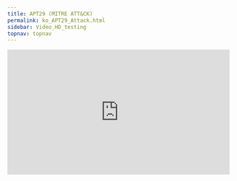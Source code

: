 ```yaml
---
title: APT29 (MITRE ATT&CK)
permalink: ko_APT29_Attack.html
sidebar: Video_HD_testing
topnav: topnav
---
```


<style>.embed-container { position: relative; padding-bottom: 56.25%; height: 0; overflow: hidden; max-width: 100%; } .embed-container iframe, .embed-container object, .embed-container embed { position: absolute; top: 0; left: 0; width: 100%; height: 100%; }</style><div class='embed-container'><iframe src='https://www.youtube.com/embed/ZrV9dGkwA_U' frameborder='0' allowfullscreen></iframe></div>
